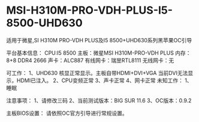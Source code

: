 # MSI-H310M-PRO-VDH-PLUS-I5-8500-UHD630
适用于微星,SI H310M PRO-VDH PLUS及I5 8500+UHD630系列黑苹果OC引导

平台基本信息：
CPU:I5 8500
主板：微星MSI H310M-PRO-VDH PLUS
内存：8+8 DDR4 2666
声卡：ALC887
有线网卡：瑞昱RTL8111
无线网卡：无

可工作：
1、UHD630 核显正常显示。主板自带HDMI+DVI+VGA 当前DVI无法显示，HDMI已注入。
2、CPU变频正常
3、声卡正常
4、网卡正常
未知工作：
1、睡眠

注意事项：
1、请修改三码
2、当前测试版本：BIG SUR 11.6
3、OC版本：0.9.2

主板BIOS设置：
请依照OC官方引导进行常规设置。
